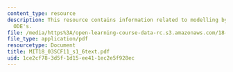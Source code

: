 ```yaml
---
content_type: resource
description: This resource contains information related to modelling by first linear
  ODE's.
file: /media/https%3A/open-learning-course-data-rc.s3.amazonaws.com/18-03sc-differential-equations-fall-2011/1ce2cf783d5f1d15ee411ec2e5f928ec_MIT18_03SCF11_s1_6text.pdf
file_type: application/pdf
resourcetype: Document
title: MIT18_03SCF11_s1_6text.pdf
uid: 1ce2cf78-3d5f-1d15-ee41-1ec2e5f928ec
---
```

